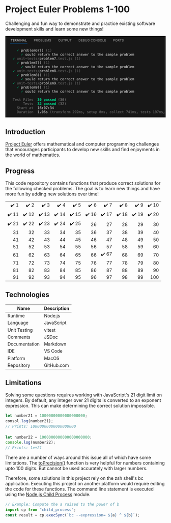 # Project Euler Problems 1-100

Challenging and fun way to demonstrate and practice existing software development skills and learn some new things!

![Sample Unit Testing Output](readme-screenshot.png "Sample Unit Testing Output")

## Introduction

[Project Euler](https://projecteuler.net/about) offers mathematical and computer programming challenges that encourages participants to develop new skills and find enjoyments in the world of mathematics.

## Progress

This code repository contains functions that produce correct solutions for the following checked problems. The goal is to learn new things and have more fun by adding new solutions over time!

|                       |                       |                       |                       |                       |                       |                       |                       |                       |                       |
| --------------------: | --------------------: | --------------------: | --------------------: | --------------------: | --------------------: | --------------------: | --------------------: | --------------------: | --------------------: |
|  :heavy_check_mark: 1 |  :heavy_check_mark: 2 |  :heavy_check_mark: 3 |  :heavy_check_mark: 4 |  :heavy_check_mark: 5 |  :heavy_check_mark: 6 |  :heavy_check_mark: 7 |  :heavy_check_mark: 8 |  :heavy_check_mark: 9 | :heavy_check_mark: 10 |
| :heavy_check_mark: 11 | :heavy_check_mark: 12 | :heavy_check_mark: 13 | :heavy_check_mark: 14 | :heavy_check_mark: 15 | :heavy_check_mark: 16 | :heavy_check_mark: 17 | :heavy_check_mark: 18 | :heavy_check_mark: 19 | :heavy_check_mark: 20 |
| :heavy_check_mark: 21 | :heavy_check_mark: 22 | :heavy_check_mark: 23 | :heavy_check_mark: 24 | :heavy_check_mark: 25 |                    26 |                    27 |                    28 |                    29 |                    30 |
|                    31 |                    32 |                    33 |                    34 |                    35 |                    36 |                    37 |                    38 |                    39 |                    40 |
|                    41 |                    42 |                    43 |                    44 |                    45 |                    46 |                    47 |                    48 |                    49 |                    50 |
|                    51 |                    52 |                    53 |                    54 |                    55 |                    56 |                    57 |                    58 |                    59 |                    60 |
|                    61 |                    62 |                    63 |                    64 |                    65 |                    66 | :heavy_check_mark: 67 |                    68 |                    69 |                    70 |
|                    71 |                    72 |                    73 |                    74 |                    75 |                    76 |                    77 |                    78 |                    79 |                    80 |
|                    81 |                    82 |                    83 |                    84 |                    85 |                    86 |                    87 |                    88 |                    89 |                    90 |
|                    91 |                    92 |                    93 |                    94 |                    95 |                    96 |                    97 |                    98 |                    99 |                   100 |

## Technologies

| Name          | Description |
| ------------- | ----------- |
| Runtime       | Node.js     |
| Language      | JavaScript  |
| Unit Testing  | vitest      |
| Comments      | JSDoc       |
| Documentation | Markdown    |
| IDE           | VS Code     |
| Platform      | MacOS       |
| Repository    | GitHub.com  |

## Limitations

Solving some questions requires working with JavaScript's 21 digit limit on integers. By default, any integer over 21 digits is converted to an exponent expression. This can make determining the correct solution impossible.

```javascript
let number21 = 10000000000000000000;
consol.log(number21);
// Prints: 10000000000000000000

let number22 = 1000000000000000000000;
console.log(number22);
// Prints: 1e+21
```

There are a number of ways around this issue all of which have some limitations. The [toPrecision()](https://developer.mozilla.org/en-US/docs/Web/JavaScript/Reference/Global_Objects/Number/toPrecision) function is very helpful for numbers containing upto 100 digits. But cannot be used accurately with larger numbers.

Therefore, some solutions in this project rely on the zsh shell's bc application. Executing this project on another platform would require editing the code for these functions. The command line statement is executed using the [Node.js Child Process](https://nodejs.org/api/child_process.html) module.

```javascript
// Example: Compute the a raised to the power of b
import cp from "child_process";
const result = cp.execSync(`bc --expression= ${a} ^ ${b}`);
```
